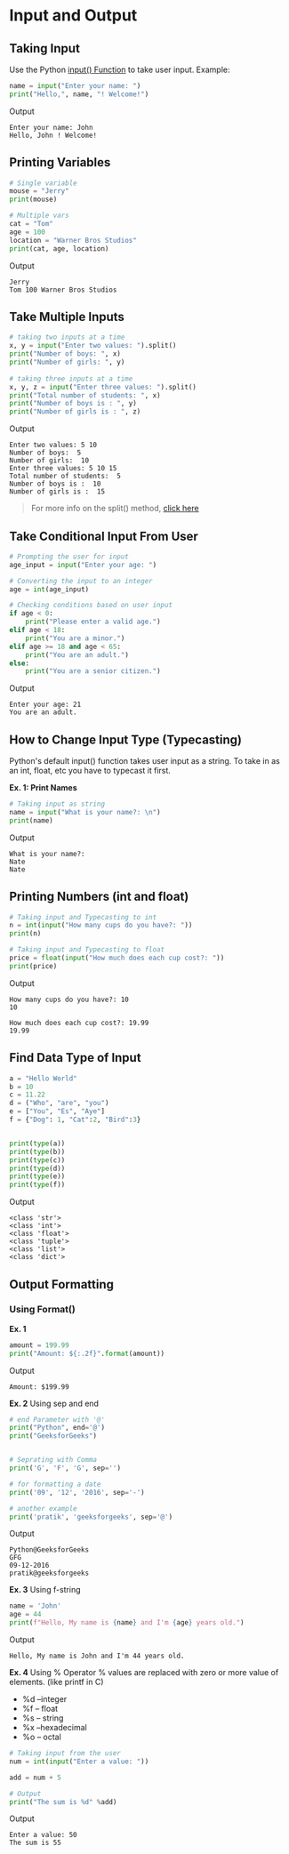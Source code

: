 # Input and Output
<!--  ```python

```

Output
```

``` --> 

## Taking Input 
Use the Python [input() Function](https://www.geeksforgeeks.org/python-3-input-function/) to take user input.
Example:
```python
name = input("Enter your name: ")
print("Hello,", name, "! Welcome!")
```

Output
```
Enter your name: John
Hello, John ! Welcome!
```

## Printing Variables
```python
# Single variable
mouse = "Jerry"
print(mouse)

# Multiple vars
cat = "Tom"
age = 100
location = "Warner Bros Studios"
print(cat, age, location)
```

Output
```
Jerry
Tom 100 Warner Bros Studios
```

## Take Multiple Inputs
```python
# taking two inputs at a time
x, y = input("Enter two values: ").split()
print("Number of boys: ", x)
print("Number of girls: ", y)
 
# taking three inputs at a time
x, y, z = input("Enter three values: ").split()
print("Total number of students: ", x)
print("Number of boys is : ", y)
print("Number of girls is : ", z)
```

Output
```
Enter two values: 5 10
Number of boys:  5  
Number of girls:  10
Enter three values: 5 10 15
Total number of students:  5
Number of boys is :  10     
Number of girls is :  15 
```
> For more info on the split() method, [click here](https://www.geeksforgeeks.org/python-string-split/)

## Take Conditional Input From User
```python
# Prompting the user for input
age_input = input("Enter your age: ")

# Converting the input to an integer
age = int(age_input)

# Checking conditions based on user input
if age < 0:
    print("Please enter a valid age.")
elif age < 18:
    print("You are a minor.")
elif age >= 18 and age < 65:
    print("You are an adult.")
else:
    print("You are a senior citizen.")
```

Output
```
Enter your age: 21
You are an adult.
```

## How to Change Input Type (Typecasting)
Python's default input() function takes user input as a string. To take in as an int, float, etc you have to typecast it first.

**Ex. 1: Print Names**
```python
# Taking input as string
name = input("What is your name?: \n")
print(name)
```

Output
```
What is your name?: 
Nate
Nate
``` 
## Printing Numbers (int and float)
```python
# Taking input and Typecasting to int
n = int(input("How many cups do you have?: "))
print(n)

# Taking input and Typecasting to float
price = float(input("How much does each cup cost?: "))
print(price)
```

Output
```
How many cups do you have?: 10
10

How much does each cup cost?: 19.99
19.99
``` 

## Find Data Type of Input
```python
a = "Hello World"
b = 10
c = 11.22
d = ("Who", "are", "you")
e = ["You", "Es", "Aye"]
f = {"Dog": 1, "Cat":2, "Bird":3}


print(type(a))
print(type(b))
print(type(c))
print(type(d))
print(type(e))
print(type(f))
```

Output
```
<class 'str'>
<class 'int'>
<class 'float'>
<class 'tuple'>
<class 'list'>
<class 'dict'>
```

## Output Formatting

### Using Format()
**Ex. 1**
```python
amount = 199.99
print("Amount: ${:.2f}".format(amount))
```

Output
```
Amount: $199.99
```

**Ex. 2** Using sep and end
```python
# end Parameter with '@'
print("Python", end='@')
print("GeeksforGeeks")


# Seprating with Comma
print('G', 'F', 'G', sep='')

# for formatting a date
print('09', '12', '2016', sep='-')

# another example
print('pratik', 'geeksforgeeks', sep='@')
```

Output
```
Python@GeeksforGeeks
GFG
09-12-2016
pratik@geeksforgeeks
```

**Ex. 3** Using f-string
```python
name = 'John'
age = 44
print(f"Hello, My name is {name} and I'm {age} years old.")
```

Output
```
Hello, My name is John and I'm 44 years old.
```
**Ex. 4** Using % Operator
% values are replaced with zero or more value of elements. (like printf in C)
- %d –integer
- %f – float
- %s – string
- %x –hexadecimal
- %o – octal

```python
# Taking input from the user
num = int(input("Enter a value: "))

add = num + 5

# Output
print("The sum is %d" %add)

```

Output
```
Enter a value: 50
The sum is 55
```

